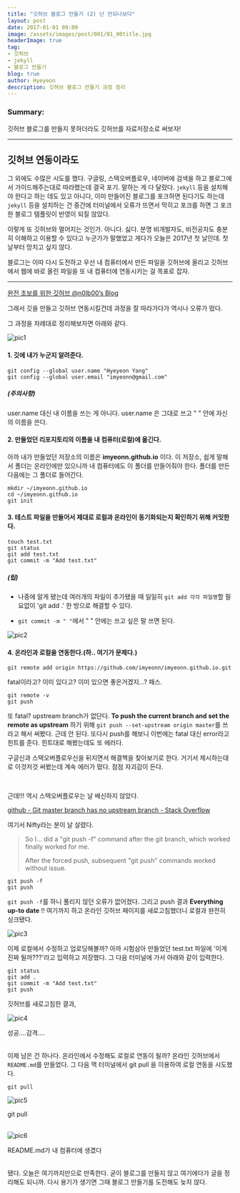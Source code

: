 ```yaml
---
title: "깃허브 블로그 만들기 (2) 난 안되나보다"
layout: post
date: 2017-01-01 09:09
image: /assets/images/post/001/01_00title.jpg
headerImage: true
tag:
- 깃허브
- jekyll
- 블로그 만들기
blog: true
author: Hyeyeon
description: 깃허브 블로그 만들기 과정 정리
---
```


### Summary:

깃허브 블로그를 만들지 못하더라도 깃허브를 자료저장소로 써보자!

---



## 깃허브 연동이라도

그 외에도 수많은 시도를 했다. 구글링, 스택오버플로우, 네이버에 검색을 하고 블로그에서 가이드해주는대로 따라했는데 결국 포기. 말하는 게 다 달랐다. `jekyll` 등을 설치해야 한다고 하는 데도 있고 아니다, 이미 만들어진 블로그를 포크하면 된다기도 하는데 `jekyll` 등을 설치하는 건 중간에 터미널에서 오류가 뜨면서 막히고 포크를 하면 그 포크한 블로그 템플릿이 반영이 되질 않았다.

이렇게 또 깃허브와 멀어지는 것인가. 아니다. 싫다. 분명 비개발자도, 비전공자도 충분히 이해하고 이용할 수 있다고 누군가가 말했었고 게다가 오늘은 2017년 첫 날인데. 첫 날부터 망치고 싶지 않다.

블로그는 이따 다시 도전하고 우선 내 컴퓨터에서 만든 파일을 깃허브에 올리고 깃허브에서 웹에 바로 올린 파일을 또 내 컴퓨터에 연동시키는 걸 목표로 잡자.

---


[완전 초보를 위한 깃허브 @n0lb00’s Blog](https://nolboo.kim/blog/2013/10/06/github-for-beginner/)

그래서 깃을 만들고 깃허브 연동시킬건데 과정을 잘 따라가다가 역시나 오류가 떴다.

그 과정을 차례대로 정리해보자면 아래와 같다.

![pic1](/assets/images/post/001/02_01.png)

#### 1. 깃에 내가 누군지 알려준다.

```
git config --global user.name "Hyeyeon Yang"
git config --global user.email "imyeonn@gmail.com"
```

##### (주의사항)
user.name 대신 내 이름을 쓰는 게 아니다. user.name 은 그대로 쓰고 " " 안에 자신의 이름을 쓴다.


#### 2. 만들었던 리포지토리의 이름을 내 컴퓨터(로컬)에 옮긴다.

아까 내가 만들었던 저장소의 이름은 **imyeonn.github.io** 이다. 이 저장소, 쉽게 말해서 폴더는 온라인에만 있으니까 내 컴퓨터에도 이 폴더를 만들어줘야 한다. 폴더를 만든 다음에는 그 폴더로 들어간다.

```
mkdir ~/imyeonn.github.io
cd ~/imyeonn.github.io
git init
```

#### 3. 테스트 파일을 만들어서 제대로 로컬과 온라인이 동기화되는지 확인하기 위해 커밋한다.

```
touch test.txt
git status
git add test.txt
git commit -m "Add test.txt"
```


##### (팁)

* 나중에 알게 됐는데 여러개의 파일이 추가됐을 때 일일히 `git add 각각 파일명`할 필요없이 'git add .' 한 방으로 해결할 수 있다.


* `git commit -m " "`에서 " " 안에는 쓰고 싶은 말 쓰면 된다.


![pic2](/assets/images/post/001/02_02.png)


#### 4. 온라인과 로컬을 연동한다.(하.. 여기가 문제다.)

```
git remote add origin https://github.com/imyeonn/imyeonn.github.io.git
```

fatal이라고? 이미 있다고? 이미 있으면 좋은거겠지...? 패스.

```
git remote -v
git push
```

또 fatal? upstream branch가 없단다. **To push the current branch and set the remote as upstream** 하기 위해 `git push --set-upstream origin master`를 쓰라고 해서 써봤다. 근데 안 된다. 또다시 push를 해보니 이번에는 fatal 대신 error라고 힌트를 준다. 힌트대로 해봤는데도 또 에러다.

구글신과 스택오버플로우신을 뒤지면서 해결책을 찾아보기로 한다. 거기서 제시하는대로 이것저것 써봤는데 계속 에러가 떴다. 점점 자괴감이 든다.

<br>

근데!!! 역시 스택오버플로우는 날 배신하지 않았다.

[github - Git master branch has no upstream branch - Stack Overflow](https://stackoverflow.com/questions/16493396/git-master-branch-has-no-upstream-branch)

여기서 Nifty라는 분이 날 살렸다.

> So I... did a "git push -f" command after the git branch, which worked finally worked for me.
>
> After the forced push, subsequent "git push" commands worked without issue.


```
git push -f
git push
```

`git push -f`를 하니 풀리지 않던 오류가 없어졌다. 그리고 push 결과 **Everything up-to date** !!
여기까지 하고 온라인 깃허브 페이지를 새로고침했더니 로컬과 완전히 싱크됐다.


![pic3](/assets/images/post/001/02_03.png)


이제 로컬에서 수정하고 업로딩해볼까?
아까 시험삼아 만들었던 test.txt 파일에 '이게 진짜 될까???'라고 입력하고 저장했다. 그 다음 터미널에 가서 아래와 같이 입력한다.

```
git status
git add .
git commit -m "Add test.txt"
git push
```

깃허브를 새로고침한 결과,

![pic4](/assets/images/post/001/02_04.png)
<figcaption class="caption">성공....감격....</figcaption>

<br>

이제 남은 건 하나다. 온라인에서 수정해도 로컬로 연동이 될까? 온라인 깃허브에서 `README.md`를 만들었다. 그 다음 맥 터미널에서 git pull 을 이용하여 로컬 연동을 시도했다.

```
git pull
```

![pic5](/assets/images/post/001/02_05.png)
<figcaption class="caption">git pull</figcaption>

<br>

![pic6](/assets/images/post/001/02_06.png)
<figcaption class="caption">README.md가 내 컴퓨터에 생겼다</figcaption>

<br>

됐다. 오늘은 여기까지만으로 만족한다. 굳이 블로그를 만들지 않고 여기에다가 글을 정리해도 되니까. 다시 용기가 생기면 그때 블로그 만들기를 도전해도 늦지 않다.
